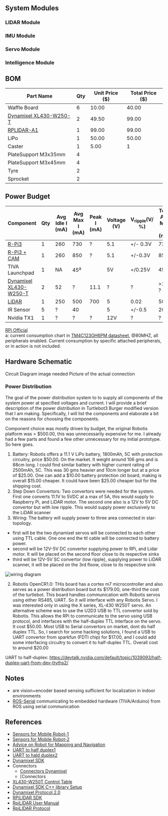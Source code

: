 ## System Modules

### LIDAR Module

### IMU Module

### Servo Module

### Intelligence Module





















## BOM

|Part Name|Qty|Unit Price ($)|Total Price ($)|
|---------|---|----------|-----------|
|Waffle Board|6|10.00|40.00|
|[Dynamixel XL430-W250-T](http://www.robotis.us/x-series/?price_min=0&price_max=82&sort=featured)|2|49.50|99.00|
|[RPLIDAR-A1](https://www.seeedstudio.com/RPLiDAR-A1M8-360-Degree-Laser-Scanner-Kit-12M-Range-p-3072.html)|1|99.00|99.00|
|LiPo|1|50.00|50.00|
|Caster|1|5.00|1|
|PlateSupport M3x35mm|4|||
|PlateSupport M3x45mm|4|||
|Tyre|2|||
|Sprocket|2||


## Power Budget

|Component|Qty|Avg Idle I (mA)|Avg Max I (mA)|Peak I (mA)|Voltage (V)|V<sub>ripple</sub>(V/ %)|Total Avg Max I (mA)|
|---------|---|---------------|----------------------|-----------|-----------|------------------------|------------|
|[R-Pi3](https://www.pidramble.com/wiki/benchmarks/power-consumption)|1  |260            |730                   |?          | 5.1       |+/- 0.3V                     | 730|
|[R-Pi3 + CAM](https://raspi.tv/2016/how-much-power-does-raspberry-pi3b-use-how-fast-is-it-compared-to-pi2b)|1|260            |850                   |?          |5.1          |+/-0.3V                      |850|
|TIVA Launchpad|1|NA          |45<sup>a</sup>        |           |5V         |+/0.25V                 |45|
|[Dynamixel XL430-W250-T](http://support.robotis.com/en/)|2     |52                    |?          |11.1       |?                       |?|>100 ?|
|[LiDAR](http://bucket.download.slamtec.com/8e7a1f4490a235717b43fccaf7dcae325dda7dc8/LD108_SLAMTEC_rplidar_datasheet_A1M8_v2.1_en.pdf)    |1   |250           |500                   |700        |5          |0.02                    |500|
|IR Sensor|5   |?             |40                    |           |5          |+/-0.5                  |200|
|Nvidia TX1|1  |?             |?                     |?          |12V        |?                       |?| 

[RPi Official](https://www.raspberrypi.org/documentation/faqs/#pi-power) </br>
a: current consumption chart in [TM4C123GH6PM datasheet](http://www.ti.com/lit/ds/symlink/tm4c123gh6pm.pdf), @80MHZ, all peripherals enabled. Current consumption by specific attached peripherals, or in action is not included. 


## Hardware Schematic



Circuit Diagram image needed
Picture of the actual connection




### Power Distribution 
The goal of the power distribution system to to supply all components of the system power at specified voltages and current. I will provide a brief description of the power distribution in Turtlebot3 Burger modified version that I am making. Specifically, I will list the components and elaborate a bit on the reasons for choosing the components. 

Component choice was mostly driven by budget, the original Robotis platform was > $500.00, this was unnecessarily expensive for me. I already had a few parts and found a few other unnecessary for my initial prototype. So here goes.

1. Battery: Robotis offers a 11.1 V LiPo battery, 1800mAh, 5C with protection circuitry, price $50.00. On the market. It weight around 106 gms and is 88cm long. I could find similar battery with higher current rating of 2500mAh, 5C. This was 30 gms heavier and 10cm longer but at a price of $25.00. One can add a $10.00 battery protection ckt board, making is overall $15.00 cheaper. It could have been $25.00 cheaper but for the shipping cost. 
2. Step Down Convertors: Two convertors were needed for the system. First one converts 11.1V to 5VDC at a max of 5A, this would supply to Raspberry Pi, and LiDAR motor. The second one also is a 12V to 5V DC convertor but with low ripple. This would supply power exclusively to the LiDAR scanner
3. Wiring:
The battery will supply power to three area connected in star-topology. 
- first will be the two dynamixel servos will be connected to each other using TTL cable. One one end the ttl cable will be connected to battery power. 
- second will be 12V-5V DC convertor supplying power to RPi, and Lidar motor. It will be placed on the second floor close to its respective sinks
- third will be 12V-5V SC convertor (low ripple), supplying power to LiDAR scanner, it will be placed on the 3rd floow, close to its respective sink

![wiring diagram](images/power_wiring.png)


2. Robotis OpenCR1.0: THis board has a cortex m7 microcontroller and also serves as a power distribution board but its $179.00, one-third the cost of the turtlebot. This board handles communication with Robotis servos using either RS485, UART. So it will interface with any Robotis Servo. I was interested only in using the X series, XL-430 W250T servo. An alternative scheme was to use the U2D3 USB to TTL convertor sold by Robotis. This allows the RPi to communicate to the servo using USB protocol, and interfaces with the half-duplex TTL interface on the servo. It cost $50.00. Most USB to Serial convertors on market, dont do half duplex TTL. So, I search for some hacking solutions, I found a USB to UART convertor from sparkfun (FDTI chip) for $17.00, and I could add some interfacing circuitry to convert it to half-duplex TTL. Overall cost to around $20.00


UART to half-duplex: https://devtalk.nvidia.com/default/topic/1039093/half-duplex-uart-from-dev-ttyths2/






## Notes
- are vision+encoder based sensing sufficient for localization in indoor environments
- [ROS-Serial](http://wiki.ros.org/rosserial) communicating to embedded hardware (TIVA/Arduino) from ROS using serial communication

## References
- [Sensors for Mobile Robot-1](https://www.sensorsmag.com/components/choosing-best-sensors-for-a-mobile-robot-part-one)
- [Sensors for Mobile Robot-2](https://www.sensorsmag.com/components/choosing-best-sensors-for-a-mobile-robot-part-two)
- [Advice on Robot for Mapping and Navigation](https://www.reddit.com/r/robotics/comments/3mv3q2/robot_mapping_and_navigation_question/)
- [UART to half duplex1](https://devtalk.nvidia.com/default/topic/1039093/half-duplex-uart-from-dev-ttyths2/)
- [UART to hald duplex2](https://wot.lv/using-dynamixels-roboplus-without-usb2dynamixel.html)
- [Dynamixel SDK](http://emanual.robotis.com/docs/en/software/dynamixel/dynamixel_sdk/overview/)
- Connectors
  - [Connectors Dynamixel](http://support.robotis.com/en/product/actuator/dynamixel/dxl_connector.htm) 
  - [Connectors 
- [XL430-W250T Control Table](http://emanual.robotis.com/docs/en/dxl/x/xl430-w250/#control-table-description)
- [Dynamixel SDK C++ library Setup](http://emanual.robotis.com/docs/en/software/dynamixel/dynamixel_sdk/library_setup/cpp_linux/#cpp-linux)
- [Dynamixel Protocol 2.0](http://emanual.robotis.com/docs/en/dxl/protocol2/)
- [RPiLIDAR SDK](https://github.com/Slamtec/rplidar_sdk)
- [RpiLIDAR User Manual](docs/slamtec_lidar_user_man.pdf)
- [RpiLIDAR Protocol](docs/slamtec_lidar_interface_protocol.pdf)

